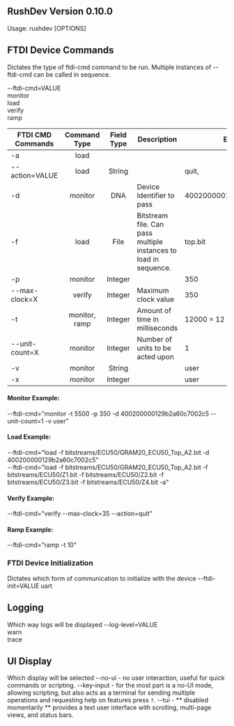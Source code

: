 ## RushDev Version 0.10.0
Usage: rushdev [OPTIONS]

## FTDI Device Commands
Dictates the type of ftdi-cmd command to be run.
Multiple instances of --ftdi-cmd can be called in sequence.

--ftdi-cmd=VALUE      
    monitor\
    load\
    verify\
    ramp

| FTDI CMD Commands | Command Type      | Field Type | Description                               | Example                   |
|-------------------|:-----------------:|:----------:|-------------------------------------------|---------------------------|
| -a                | load              |            |                                           |                           |
| --action=VALUE    | load              | String     |                                           | quit,                     |
| -d                | monitor           | DNA        | Device Identifier to pass                 | 400200000129b2a60c7002c5  |
| -f                | load              | File       | Bitstream file. Can pass multiple instances to load in sequence.      | top.bit  |
| -p                | monitor           | Integer    |                                           | 350                       |
| --max-clock=X     | verify            | Integer    | Maximum clock value                       | 350                       |
| -t                | monitor, ramp     | Integer    | Amount of time in milliseconds            | 12000 = 12 seconds        |
| --unit-count=X    | monitor           | Integer    | Number of units to be acted upon          | 1                         |
| -v                | monitor           | String     |                                           | user                      |
| -x                | monitor           | Integer    |                                           | user                      |

#### Monitor Example:
--ftdi-cmd="monitor -t 5500 -p 350 -d 400200000129b2a60c7002c5 --unit-count=1 -v user"

#### Load Example:
--ftdi-cmd="load -f bitstreams/ECU50/GRAM20_ECU50_Top_A2.bit -d 400200000129b2a60c7002c5" \
--ftdi-cmd="load -f bitstreams/ECU50/GRAM20_ECU50_Top_A2.bit -f bitstreams/ECU50/Z1.bit -f bitstreams/ECU50/Z2.bit -f bitstreams/ECU50/Z3.bit -f bitstreams/ECU50/Z4.bit  -a"

#### Verify Example:
--ftdi-cmd="verify --max-clock=35 --action=quit"

#### Ramp Example:
--ftdi-cmd="ramp -t 10"

### FTDI Device Initialization
Dictates which form of communication to initialize with the device
--ftdi-init=VALUE
    uart

## Logging
Which way logs will be displayed
--log-level=VALUE   
    warn\
    trace

## UI Display
Which display will be selected
--no-ui - no user interaction, useful for quick commands or scripting.
--key-input - for the most part is a no-UI mode, allowing scripting, but also acts as a terminal for sending multiple operations and requesting help on features press `?`.
--tui - ** disabled momentarily ** provides a text user interface with scrolling, multi-page views, and status bars.      
